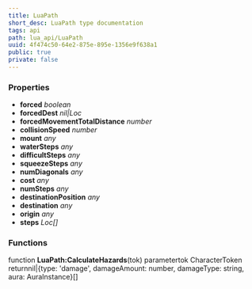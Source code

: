 ```yaml
---
title: LuaPath
short_desc: LuaPath type documentation
tags: api
path: lua_api/LuaPath
uuid: 4f474c50-64e2-875e-895e-1356e9f638a1
public: true
private: false
---
```




### Properties

* **forced** *boolean* 
* **forcedDest** *nil|Loc* 
* **forcedMovementTotalDistance** *number* 
* **collisionSpeed** *number* 
* **mount** *any* 
* **waterSteps** *any* 
* **difficultSteps** *any* 
* **squeezeSteps** *any* 
* **numDiagonals** *any* 
* **cost** *any* 
* **numSteps** *any* 
* **destinationPosition** *any* 
* **destination** *any* 
* **origin** *any* 
* **steps** *Loc[]* 

### Functions

function **LuaPath:CalculateHazards**(tok)
  parametertok CharacterToken
  returnnil|{type: 'damage', damageAmount: number, damageType: string, aura: AuraInstance}[]
